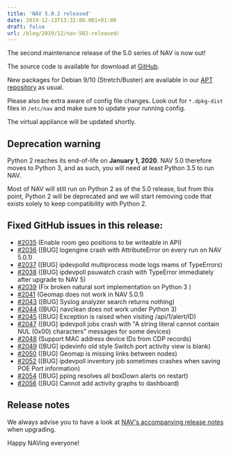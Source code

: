 ```yaml
---
title: 'NAV 5.0.2 released'
date: 2019-12-13T13:32:00.001+01:00
draft: false
url: /blog/2019/12/nav-502-released/
---
```


The second maintenance release of the 5.0 series of NAV is now out!

The source code is available for download at [GitHub](https://github.com/UNINETT/nav/releases).

New packages for Debian 9/10 (Stretch/Buster) are available in our [APT repository](https://nav.uninett.no/install-instructions/#debian) as usual.

Please also be extra aware of config file changes. Look out for `*.dpkg-dist` files in `/etc/nav` and make sure to update your running config.

The virtual appliance will be updated shortly.

## Deprecation warning

Python 2 reaches its end-of-life on **January 1, 2020**. NAV 5.0 therefore moves to Python 3, and as such, you will need at least Python 3.5 to run NAV.

Most of NAV will still run on Python 2 as of the 5.0 release, but from this point, Python 2 will be deprecated and we will start removing code that exists solely to keep compatibility with Python 2.

## Fixed GitHub issues in this release:

*   [#2035](https://github.com/Uninett/nav/pull/2035) (Enable room geo positions to be writeable in API)
*   [#2036](https://github.com/Uninett/nav/issues/2036) (\[BUG\] logengine crash with AttributeError on every run on NAV 5.0.1)
*   [#2037](https://github.com/Uninett/nav/issues/2037) (\[BUG\] ipdevpolld multiprocess mode logs reams of TypeErrors)
*   [#2038](https://github.com/Uninett/nav/issues/2038) (\[BUG\] ipdevpoll psuwatch crash with TypeError immediately after upgrade to NAV 5)
*   [#2039](https://github.com/Uninett/nav/pull/2039) (Fix broken natural sort implementation on Python 3 )
*   [#2041](https://github.com/Uninett/nav/issues/2041) (Geomap does not work in NAV 5.0.1)
*   [#2043](https://github.com/Uninett/nav/issues/2043) (\[BUG\] Syslog analyzer search returns nothing)
*   [#2044](https://github.com/Uninett/nav/issues/2044) (\[BUG\] navclean does not work under Python 3)
*   [#2045](https://github.com/Uninett/nav/issues/2045) (\[BUG\] Exception is raised when visiting /api/1/alert/ID)
*   [#2047](https://github.com/Uninett/nav/issues/2047) (\[BUG\] ipdevpoll jobs crash with "A string literal cannot contain NUL (0x00) characters" messages for some devices)
*   [#2048](https://github.com/Uninett/nav/pull/2048) (Support MAC address device IDs from CDP records)
*   [#2049](https://github.com/Uninett/nav/issues/2049) (\[BUG\] ipdevinfo old style Switch port activity view is blank)
*   [#2050](https://github.com/Uninett/nav/issues/2050) (\[BUG\] Geomap is missing links between nodes)
*   [#2052](https://github.com/Uninett/nav/issues/2052) (\[BUG\] ipdevpoll inventory job sometimes crashes when saving POE Port information)
*   [#2054](https://github.com/Uninett/nav/issues/2054) (\[BUG\] pping resolves all boxDown alerts on restart)
*   [#2056](https://github.com/Uninett/nav/issues/2056) (\[BUG\] Cannot add activity graphs to dashboard)

## Release notes

We always advise you to have a look at [NAV's accompanying release notes](https://nav.uninett.no/doc/5.0/release-notes.html#nav-5-0) when upgrading.

Happy NAVing everyone!
